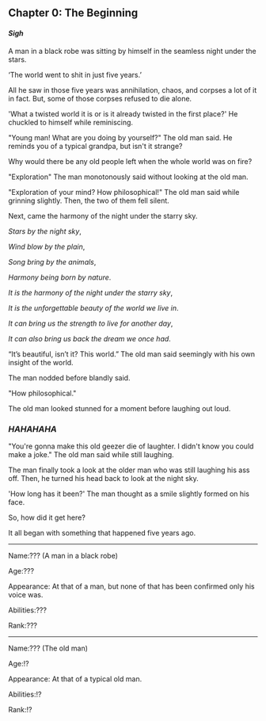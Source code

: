 ## Chapter 0: The Beginning

#### *Sigh*

A man in a black robe was sitting by himself in the seamless night under the stars.

‘The world went to shit in just five years.’

All he saw in those five years was annihilation, chaos, and corpses a lot of it in fact. But, some of those corpses refused to die alone.

'What a twisted world it is or is it already twisted in the first place?' He chuckled to himself while reminiscing.

"Young man! What are you doing by yourself?" The old man said. He reminds you of a typical grandpa, but isn't it strange?

Why would there be any old people left when the whole world was on fire?

"Exploration" The man monotonously said without looking at the old man.

"Exploration of your mind? How philosophical!" The old man said while grinning slightly. Then, the two of them fell silent.

Next, came the harmony of the night under the starry sky.

*Stars by the night sky*,

*Wind blow by the plain*,

*Song bring by the animals*,

*Harmony being born by nature*.

*It is the harmony of the night under the starry sky*,

*It is the unforgettable beauty of the world we live in*.

*It can bring us the strength to live for another day*,

*It can also bring us back the dream we once had*.

“It’s beautiful, isn’t it? This world.” The old man said seemingly with his own insight of the world.

The man nodded before blandly said.

"How philosophical."

The old man looked stunned for a moment before laughing out loud.

### _HAHAHAHA_

"You're gonna make this old geezer die of laughter. I didn't know you could make a joke." The old man said while still laughing.

The man finally took a look at the older man who was still laughing his ass off. Then, he turned his head back to look at the night sky.

'How long has it been?' The man thought as a smile slightly formed on his face.

So, how did it get here?

It all began with something that happened five years ago.

---

Name:??? (A man in a black robe)

Age:???

Appearance: At that of a man, but none of that has been confirmed only his voice was.

Abilities:???

Rank:???

---

Name:??? (The old man)

Age:!?

Appearance: At that of a typical old man.

Abilities:!?

Rank:!?

